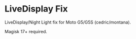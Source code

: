 # LiveDisplay Fix
LiveDisplay/Night Light fix for Moto G5/G5S (cedric/montana).

Magisk 17+ required.
